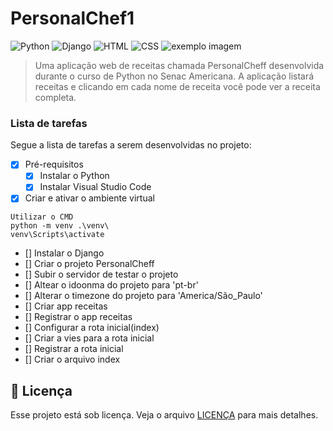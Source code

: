 # PersonalChef1

<!---Esses são exemplos. Veja https://shields.io para outras pessoas ou para personalizar este conjunto de escudos. Você pode querer incluir dependências, status do projeto e informações de licença aqui--->
![Python](https://img.shields.io/badge/Python-14354C?style=for-the-badge&logo=python&logoColor=white)
![Django](https://img.shields.io/badge/Django-092E20?style=for-the-badge&logo=django&logoColor=white)
![HTML](https://img.shields.io/badge/HTML5-E34F26?style=for-the-badge&logo=html5&logoColor=white)
![CSS](https://img.shields.io/badge/CSS3-1572B6?style=for-the-badge&logo=css3&logoColor=white)
<img src="exemplo-image.png" alt="exemplo imagem">
> Uma aplicação web de receitas chamada PersonalCheff desenvolvida durante o curso de Python no Senac Americana. A aplicação listará receitas e clicando em cada nome de receita você pode ver a receita completa.
### Lista de tarefas
Segue a lista de tarefas a serem desenvolvidas no projeto:
- [X] Pré-requisitos
    - [X] Instalar o Python
    - [X] Instalar Visual Studio Code

-[X] Criar e ativar o ambiente virtual
```
Utilizar o CMD
python -m venv .\venv\
venv\Scripts\activate
```


- [] Instalar o Django
- [] Criar o projeto PersonalCheff
- [] Subir o servidor de testar o projeto 
- [] Altear o idoonma do projeto para 'pt-br'
- [] Alterar o timezone do projeto para 'America/São_Paulo'
 - [] Criar app receitas 
 - [] Registrar o app receitas
 - [] Configurar a rota inicial(index)
 - [] Criar a vies para a rota inicial
 - [] Registrar a rota inicial 
 - [] Criar o arquivo index
 
## 📝 Licença
Esse projeto está sob licença. Veja o arquivo [LICENÇA](LICENSE.md) para mais detalhes.
